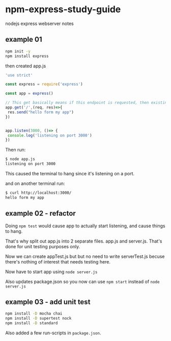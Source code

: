 # npm-express-study-guide

nodejs express webserver notes

## example 01

```bash
npm init -y
npm install express
```

then created app.js

```javascript
'use strict'

const express = require('express')

const app = express()

// This get basically means if this endpoint is requested, then existing this javascript function:
app.get('/',(req, res)=>{
 res.send("hello form my app")
})


app.listen(3000, ()=> {
 console.log('listening on port 3000')
})
```

Then run:

```bash
$ node app.js
listening on port 3000
```
This caused the terminal to hang since it's listening on a port. 

and on another terminal run:

```bash
$ curl http://localhost:3000/ 
hello form my app
```


## example 02 - refactor

Doing `npm test` would cause app to actually start listening, and cause things to hang. 

That's why split out app.js into 2 separate files. app.js and server.js. That's done for unit testing purposes only. 

Now we can create appTest.js but but no need to write serverTest.js becuse there's nothing of interest that needs testing here. 

Now have to start app using `node server.js`

Also updates package.json so you now can use `npm start` instead of `node server.js`

## example 03 - add unit test

```bash
npm install -D mocha chai 
npm install -D supertest nock
npm install -D standard
```

Also added a few run-scripts in `package.json`.



